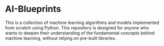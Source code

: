 # AI-Blueprints
 This is a collection of machine learning algorithms and models implemented from scratch using Python. This repository is designed for anyone who wants to deepen their understanding of the fundamental concepts behind machine learning, without relying on pre-built libraries.

